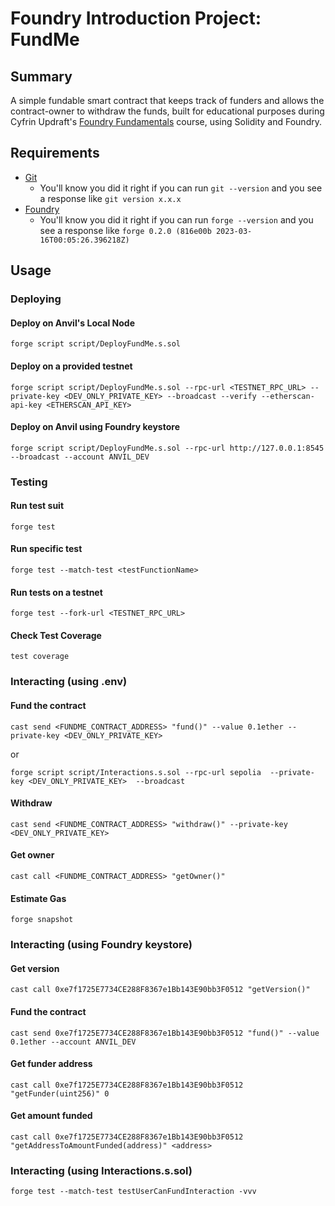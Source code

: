 # Foundry Introduction Project: **FundMe** 

## Summary

A simple fundable smart contract that keeps track of funders and allows the contract-owner to withdraw the funds, built for educational purposes during Cyfrin Updraft's [Foundry Fundamentals](https://updraft.cyfrin.io/courses/foundry) course, using Solidity and Foundry.

## Requirements

- [Git](https://git-scm.com/book/en/v2/Getting-Started-Installing-Git)
  - You'll know you did it right if you can run `git --version` and you see a response like `git version x.x.x`
- [Foundry](https://getfoundry.sh/)
  - You'll know you did it right if you can run `forge --version` and you see a response like `forge 0.2.0 (816e00b 2023-03-16T00:05:26.396218Z)`

## Usage

### Deploying 

#### Deploy on Anvil's Local Node
```
forge script script/DeployFundMe.s.sol
```

#### Deploy on a provided testnet

```
forge script script/DeployFundMe.s.sol --rpc-url <TESTNET_RPC_URL> --private-key <DEV_ONLY_PRIVATE_KEY> --broadcast --verify --etherscan-api-key <ETHERSCAN_API_KEY>
```

#### Deploy on Anvil using Foundry keystore 

```
forge script script/DeployFundMe.s.sol --rpc-url http://127.0.0.1:8545 --broadcast --account ANVIL_DEV
```

### Testing

#### Run test suit

```
forge test
```

#### Run specific test

```
forge test --match-test <testFunctionName>
```

#### Run tests on a testnet

```
forge test --fork-url <TESTNET_RPC_URL>
```

#### Check Test Coverage

```
test coverage
```

### Interacting (using .env)

#### Fund the contract

```
cast send <FUNDME_CONTRACT_ADDRESS> "fund()" --value 0.1ether --private-key <DEV_ONLY_PRIVATE_KEY>
```

or

```
forge script script/Interactions.s.sol --rpc-url sepolia  --private-key <DEV_ONLY_PRIVATE_KEY>  --broadcast
```

#### Withdraw

```
cast send <FUNDME_CONTRACT_ADDRESS> "withdraw()" --private-key <DEV_ONLY_PRIVATE_KEY>
```

#### Get owner

```
cast call <FUNDME_CONTRACT_ADDRESS> "getOwner()"
```

#### Estimate Gas

```
forge snapshot
```

### Interacting (using Foundry keystore)

#### Get version

```
cast call 0xe7f1725E7734CE288F8367e1Bb143E90bb3F0512 "getVersion()"
```

#### Fund the contract

```
cast send 0xe7f1725E7734CE288F8367e1Bb143E90bb3F0512 "fund()" --value 0.1ether --account ANVIL_DEV
```

#### Get funder address

```
cast call 0xe7f1725E7734CE288F8367e1Bb143E90bb3F0512 "getFunder(uint256)" 0
```

#### Get amount funded

```
cast call 0xe7f1725E7734CE288F8367e1Bb143E90bb3F0512 "getAddressToAmountFunded(address)" <address>
```

### Interacting (using Interactions.s.sol)

```
forge test --match-test testUserCanFundInteraction -vvv
```